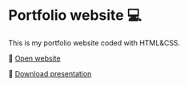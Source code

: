 # Portfolio website 💻

This is my portfolio website coded with HTML&CSS.

🔗 [Open website]([https://linktodocumentation](https://camilla-gammeri.github.io/portfolio/))

📁 [Download presentation](https://linktodocumentation)
